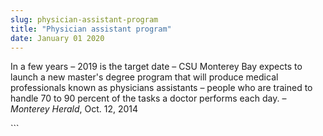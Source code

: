 ```yaml
---
slug: physician-assistant-program
title: "Physician assistant program"
date: January 01 2020
---
```


 
<p>
  In a few years – 2019 is the target date – CSU Monterey Bay expects to launch
  a new master's degree program that will produce medical professionals known as
  physicians assistants – people who are trained to handle 70 to 90 percent of
  the tasks a doctor performs each day. – <em>Monterey Herald</em>, Oct. 12,
  2014
</p>
```
